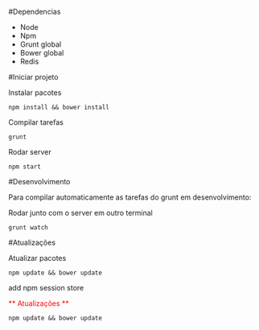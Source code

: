 #Dependencias
<ul>
	<li>Node</li>
	<li>Npm</li>
	<li>Grunt global</li>
	<li>Bower global</li>
	<li>Redis</li>
</ul>

#Iniciar projeto
<p>Instalar pacotes</p>
<code>npm install && bower install</code>

<p>Compilar tarefas</p>
<code>grunt</code>

<p>Rodar server</p>
<code>npm start</code>

#Desenvolvimento

<p>Para compilar automaticamente as tarefas do grunt em desenvolvimento:</p>
<p>Rodar junto com o server em outro terminal</p>
<code>grunt watch</code>

#Atualizações 

<p>Atualizar pacotes</p>
<code>npm update && bower update</code>

<p>add npm session store</p>

<p style="color: red;" >** Atualizações **</p>

<code>npm update && bower update</code>
